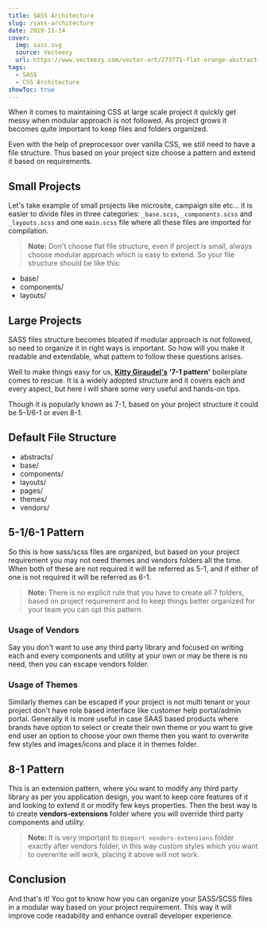 ```yaml
---
title: SASS Architecture
slug: /sass-architecture
date: 2019-11-14
cover:
  img: sass.svg
  source: Vecteezy
  url: https://www.vecteezy.com/vector-art/273771-flat-orange-abstract-vector-background
tags:
  - SASS
  - CSS Architecture
showToc: true
---
```


When it comes to maintaining CSS at large scale project it quickly get messy when modular approach is not followed. As project grows it becomes quite important to keep files and folders organized.

Even with the help of preprocessor over vanilla CSS, we still need to have a file structure. Thus based on your project size choose a pattern and extend it based on requirements.

## Small Projects

Let's take example of small projects like microsite, campaign site etc... it is easier to divide files in three categories: `_base.scss`, `_components.scss` and `_layouts.scss` and one `main.scss` file where all these files are imported for compilation.

> **Note:** Don't choose flat file structure, even if project is small, always choose modular approach which is easy to extend. So your file structure should be like this:

* base/
* components/
* layouts/


## Large Projects

SASS files structure becomes bloated if modular approach is not followed, so need to organize it in right ways is important. So how will you make it readable and extendable, what pattern to follow these questions arises.

Well to make things easy for us, **<a href="https://sass-guidelin.es/#the-7-1-pattern">Kitty Giraudel's</a> '7-1 pattern'** boilerplate comes to rescue. It is a widely adopted structure and it covers each and every aspect, but here i will share some very useful and hands-on tips.

Though it is popularly known as 7-1, based on your project structure it could be 5-1/6-1 or even 8-1.

## Default File Structure

* abstracts/
* base/
* components/
* layouts/
* pages/
* themes/
* vendors/

## 5-1/6-1 Pattern

So this is how sass/scss files are organized, but based on your project requirement you may not need themes and vendors folders all the time. When both of these are not required it will be referred as 5-1, and if either of one is not required it will be referred as 6-1.

> **Note:** There is no explicit rule that you have to create all 7 folders, based on project requirement and to keep things better organized for your team you can opt this pattern.

### Usage of Vendors

Say you don't want to use any third party library and focused on writing each and every components and utility at your own or may be there is no need, then you can escape vendors folder.


### Usage of Themes

Similarly themes can be escaped if your project is not multi tenant or your project don't have role based interface like customer help portal/admin portal. Generally it is more useful in case SAAS based products where brands have option to select or create their own theme or you want to give end user an option to choose your own theme then you want to overwrite few styles and images/icons and place it in themes folder.


## 8-1 Pattern

This is an extension pattern, where you want to modify any third party library as per you application design, you want to keep core features of it and looking to extend it or modify few keys properties. Then the best way is to create **vendors-extensions** folder where you will override third party components and utility.

> **Note:** It is very important to ``@import vendors-extensions`` folder exactly after vendors folder, in this way custom styles which you want to overwrite will work, placing it above will not work.

## Conclusion

And that's it! You got to know how you can organize your SASS/SCSS files in a modular way based on your project requirement. This way it will improve code readability and enhance overall developer experience.
